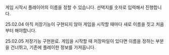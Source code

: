 게임 시작시 플레이어의 이름을 정할 수 있습니다.
선택지를 숫자로 입력해서 진행합니다.

25.02.04
아직 저장기능이 구현되지 않아 게임을 시작할 때마다 새로 이름을 짓고 처음부터 해야합니다.

25.02.05
저장기능 구현완료. 게임을 시작할 때 저장파일이 있다면 이름을 정하는 부분을 건너뛰고, 기존에 플레이한 정보를 가져옵니다.
